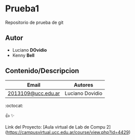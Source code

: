 # Prueba1
Repositorio de prueba de git 

## Autor
* Luciano **DOvidio**
* Kenny **Bell**

## Contenido/Descripcion

|Email | Autores |
|------|---------|
|2013109@ucc.edu.ar|Luciano Dovidio|

:octocat:

:+1:
 :sparkles:


Link del Proyecto: [Aula virtual de Lab de Compu 2] (https://campusvirtual.ucc.edu.ar/course/view.php?id=4429)

